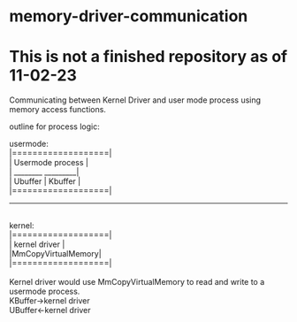 # memory-driver-communication

# This is not a finished repository as of 11-02-23

Communicating between Kernel Driver and user mode process using memory access functions.

outline for process logic:

usermode:  <br />
|===================| <br />
| Usermode process  | <br />
| ________ _________| <br />
| Ubuffer | Kbuffer | <br />
|===================| <br />

---------------------------------------------------
<br />
kernel: <br />
|===================| <br />
| kernel driver     | <br /> 
|MmCopyVirtualMemory| <br /> 
|===================| <br />
<br />
Kernel driver would use MmCopyVirtualMemory to read and write to a usermode process. <br />
KBuffer->kernel driver <br />
UBuffer<-kernel driver <br />
